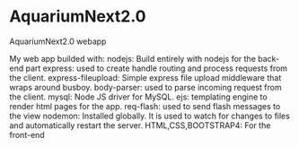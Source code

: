 # AquariumNext2.0
 AquariumNext2.0 webapp

My web app builded with:																																																																																																															nodejs: Build entirely with nodejs for the back-end part
    express: used to create handle routing and process requests from the client.
    express-fileupload: Simple express file upload middleware that wraps around busboy.
    body-parser: used to parse incoming request from the client.
    mysql: Node JS driver for MySQL.
    ejs: templating engine to render html pages for the app.
    req-flash: used to send flash messages to the view
    nodemon: Installed globally. It is used to watch for changes to files and automatically restart the server.
    HTML,CSS,BOOTSTRAP4: For the front-end
